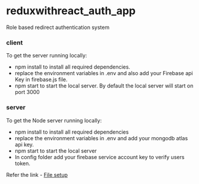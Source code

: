 # reduxwithreact_auth_app
Role based redirect authentication system

### client
To get the server running locally:
- npm install to install all required dependencies.
- replace the environment variables in .env and also add your Firebase api Key in firebase.js file.
- npm start to start the local server.
By default the local server will start on port 3000

### server 
To get the Node server running locally:
- npm install to install all required dependencies
- replace the environment variables in .env and add your mongodb atlas api key.
- npm start to start the local server
- In config folder add your firebase service account key to verify users token.

 Refer the link -
 [File setup](https://clemfournier.medium.com/how-to-get-my-firebase-service-account-key-file-f0ec97a21620)
 
